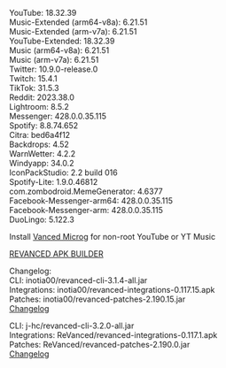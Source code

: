 YouTube: 18.32.39  
Music-Extended (arm64-v8a): 6.21.51  
Music-Extended (arm-v7a): 6.21.51  
YouTube-Extended: 18.32.39  
Music (arm64-v8a): 6.21.51  
Music (arm-v7a): 6.21.51  
Twitter: 10.9.0-release.0  
Twitch: 15.4.1  
TikTok: 31.5.3  
Reddit: 2023.38.0  
Lightroom: 8.5.2  
Messenger: 428.0.0.35.115  
Spotify: 8.8.74.652  
Citra: bed6a4f12  
Backdrops: 4.52  
WarnWetter: 4.2.2  
Windyapp: 34.0.2  
IconPackStudio: 2.2 build 016  
Spotify-Lite: 1.9.0.46812  
com.zombodroid.MemeGenerator: 4.6377  
Facebook-Messenger-arm64: 428.0.0.35.115  
Facebook-Messenger-arm: 428.0.0.35.115  
DuoLingo: 5.122.3  

Install [Vanced Microg](https://github.com/TeamVanced/VancedMicroG/releases) for non-root YouTube or YT Music  

[REVANCED APK BUILDER](https://github.com/alsyundawy/revanced-apk-builder/)  

Changelog:  
CLI: inotia00/revanced-cli-3.1.4-all.jar  
Integrations: inotia00/revanced-integrations-0.117.15.apk  
Patches: inotia00/revanced-patches-2.190.15.jar  
[Changelog](https://github.com/inotia00/revanced-patches/releases/tag/v2.190.15)

CLI: j-hc/revanced-cli-3.2.0-all.jar  
Integrations: ReVanced/revanced-integrations-0.117.1.apk  
Patches: ReVanced/revanced-patches-2.190.0.jar  
[Changelog](https://github.com/ReVanced/revanced-patches/releases/tag/v2.190.0)  
